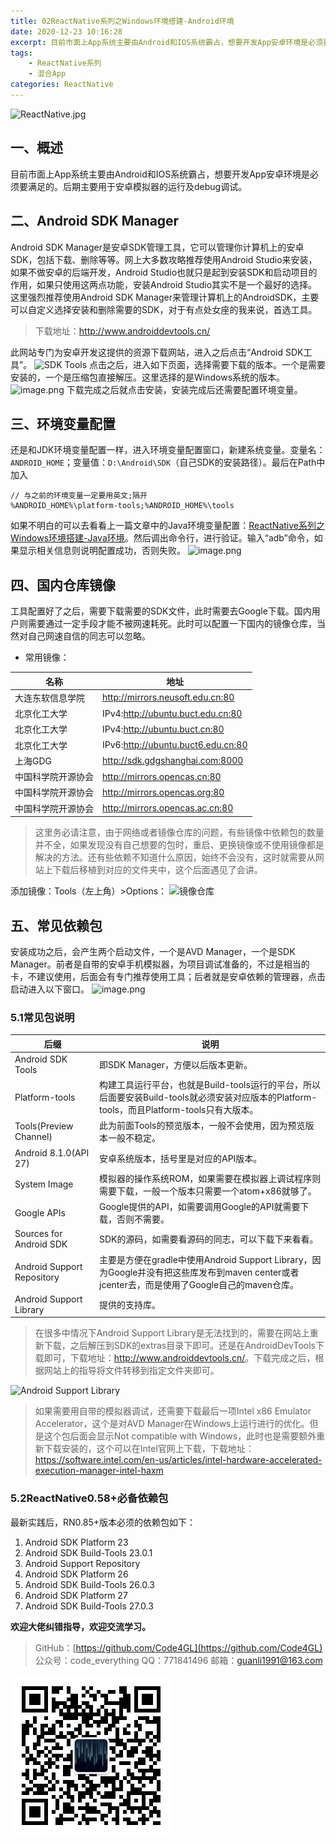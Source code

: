 ```yaml
---
title: 02ReactNative系列之Windows环境搭建-Android环境
date: 2020-12-23 10:16:28
excerpt: 目前市面上App系统主要由Android和IOS系统霸占，想要开发App安卓环境是必须要满足的。后期主要用于安卓模拟器的运行及debug调试。
tags:
    - ReactNative系列
    - 混合App
categories: ReactNative
---
```


![ReactNative.jpg](https://upload-images.jianshu.io/upload_images/18236822-e9d8ac4cb99f3b3f.jpg?imageMogr2/auto-orient/strip%7CimageView2/2/w/1240)

## 一、概述

目前市面上App系统主要由Android和IOS系统霸占，想要开发App安卓环境是必须要满足的。后期主要用于安卓模拟器的运行及debug调试。

## 二、Android SDK Manager

Android SDK Manager是安卓SDK管理工具，它可以管理你计算机上的安卓SDK，包括下载、删除等等。网上大多数攻略推荐使用Android Studio来安装，如果不做安卓的后端开发，Android Studio也就只是起到安装SDK和启动项目的作用，如果只使用这两点功能，安装Android Studio其实不是一个最好的选择。这里强烈推荐使用Android SDK Manager来管理计算机上的AndroidSDK，主要可以自定义选择安装和删除需要的SDK，对于有点处女座的我来说，首选工具。
>下载地址：<http://www.androiddevtools.cn/>

此网站专门为安卓开发这提供的资源下载网站，进入之后点击“Android SDK工具”。
![SDK Tools](https://upload-images.jianshu.io/upload_images/18236822-4727a7dd428cbac2.png?imageMogr2/auto-orient/strip%7CimageView2/2/w/1240)
点击之后，进入如下页面，选择需要下载的版本。一个是需要安装的，一个是压缩包直接解压。这里选择的是Windows系统的版本。
![image.png](https://upload-images.jianshu.io/upload_images/18236822-937a7792cf6920d4.png?imageMogr2/auto-orient/strip%7CimageView2/2/w/1240)
下载完成之后就点击安装，安装完成后还需要配置环境变量。

## 三、环境变量配置

还是和JDK环境变量配置一样，进入环境变量配置窗口，新建系统变量。变量名：`ANDROID_HOME`；变量值：`D:\Android\SDK`（自己SDK的安装路径）。最后在Path中加入

```config
// 与之前的环境变量一定要用英文;隔开
%ANDROID_HOME%\platform-tools;%ANDROID_HOME%\tools 
```

如果不明白的可以去看看上一篇文章中的Java环境变量配置：[ReactNative系列之Windows环境搭建-Java环境](https://www.jianshu.com/p/504bc59e0b0e)。然后调出命令行，进行验证。输入“adb”命令，如果显示相关信息则说明配置成功，否则失败。
![image.png](https://upload-images.jianshu.io/upload_images/18236822-871ca79719236acb.png?imageMogr2/auto-orient/strip%7CimageView2/2/w/1240)

## 四、国内仓库镜像

工具配置好了之后，需要下载需要的SDK文件，此时需要去Google下载。国内用户则需要通过一定手段才能不被网速耗死。此时可以配置一下国内的镜像仓库，当然对自己网速自信的同志可以忽略。

- 常用镜像：

名称 | 地址
---|---
大连东软信息学院 | <http://mirrors.neusoft.edu.cn:80>
北京化工大学 | IPv4:<http://ubuntu.buct.edu.cn:80>
北京化工大学 | IPv4:<http://ubuntu.buct.cn:80>
北京化工大学 | IPv6:<http://ubuntu.buct6.edu.cn:80>
上海GDG | <http://sdk.gdgshanghai.com:8000>
中国科学院开源协会 | <http://mirrors.opencas.cn:80>
中国科学院开源协会 | <http://mirrors.opencas.org:80>
中国科学院开源协会 | <http://mirrors.opencas.ac.cn:80>
> 这里务必请注意，由于网络或者镜像仓库的问题，有些镜像中依赖包的数量并不全，如果发现没有自己想要的包时，重启、更换镜像或不使用镜像都是解决的方法。还有些依赖不知道什么原因，始终不会没有，这时就需要从网站上下载后移植到对应的文件夹中，这个后面遇见了会讲。

添加镜像：Tools（左上角）>Options：
![镜像仓库](https://upload-images.jianshu.io/upload_images/18236822-cbd198a2915b79a2.png?imageMogr2/auto-orient/strip%7CimageView2/2/w/1240)

## 五、常见依赖包

安装成功之后，会产生两个启动文件，一个是AVD Manager，一个是SDK Manager。前者是自带的安卓手机模拟器，为项目调试准备的，不过是相当的卡，不建议使用，后面会有专门推荐使用工具；后者就是安卓依赖的管理器，点击启动进入以下窗口。
![image.png](https://upload-images.jianshu.io/upload_images/18236822-55dabc6ab533cc12.png?imageMogr2/auto-orient/strip%7CimageView2/2/w/1240)

### 5.1常见包说明

后缀 | 说明
---|---
Android SDK Tools | 即SDK Manager，方便以后版本更新。
Platform-tools | 构建工具运行平台，也就是Build-tools运行的平台，所以后面要安装Build-tools就必须安装对应版本的Platform-tools，而且Platform-tools只有大版本。
Tools(Preview Channel) | 此为前面Tools的预览版本，一般不会使用，因为预览版本一般不稳定。
Android 8.1.0(API 27) | 安卓系统版本，括号里是对应的API版本。
System Image | 模拟器的操作系统ROM，如果需要在模拟器上调试程序则需要下载，一般一个版本只需要一个atom+x86就够了。
Google APIs | Google提供的API，如需要调用Google的API就需要下载，否则不需要。
Sources for Android SDK | SDK的源码，如需要看源码的同志，可以下载下来看看。
Android Support Repository | 主要是方便在gradle中使用Android Support Library，因为Google并没有把这些库发布到maven center或者jcenter去，而是使用了Google自己的maven仓库。
Android Support Library | 提供的支持库。
> 在很多中情况下Android Support Library是无法找到的，需要在网站上重新下载，之后解压到SDK的extras目录下即可。还是在AndroidDevTools下载即可，下载地址：<http://www.androiddevtools.cn/>。下载完成之后，根据网站上的指导将文件转移到指定文件夹即可。

![Android Support Library](https://upload-images.jianshu.io/upload_images/18236822-bc8bdbb0914f67ed.png?imageMogr2/auto-orient/strip%7CimageView2/2/w/1240)
> 如果需要用自带的模拟器调试，还需要下载最后一项Intel x86 Emulator Accelerator，这个是对AVD Manager在Windows上运行进行的优化。但是这个包后面会显示Not compatible with Windows，此时也是需要额外重新下载安装的，这个可以在Intel官网上下载，下载地址：<https://software.intel.com/en-us/articles/intel-hardware-accelerated-execution-manager-intel-haxm>

### 5.2ReactNative0.58+必备依赖包

最新实践后，RN0.85+版本必须的依赖包如下：

1. Android SDK Platform 23
2. Android SDK Build-Tools 23.0.1
3. Android Support Repository
4. Android SDK Platform 26
5. Android SDK Build-Tools 26.0.3
6. Android SDK Platform 27
7. Android SDK Build-Tools 27.0.3

**欢迎大佬纠错指导，欢迎交流学习。**

>GitHub：[https://github.com/Code4GL](https://github.com/Code4GL)
公众号：code_everything
QQ：771841496
邮箱：guanli1991@163.com

![code_everything](/images/code_everything.jpg)
